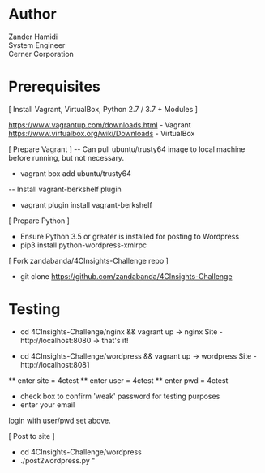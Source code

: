 # Author
Zander Hamidi  
System Engineer  
Cerner Corporation


# Prerequisites

[ Install Vagrant, VirtualBox, Python 2.7 / 3.7 + Modules ]

https://www.vagrantup.com/downloads.html - Vagrant
https://www.virtualbox.org/wiki/Downloads - VirtualBox

[ Prepare Vagrant ]
-- Can pull ubuntu/trusty64 image to local machine before running, but not necessary.  
* vagrant box add ubuntu/trusty64

-- Install vagrant-berkshelf plugin  
* vagrant plugin install vagrant-berkshelf

[ Prepare Python ]
* Ensure Python 3.5 or greater is installed for posting to Wordpress
* pip3 install python-wordpress-xmlrpc


[ Fork zandabanda/4CInsights-Challenge repo ]
* git clone https://github.com/zandabanda/4CInsights-Challenge


# Testing
* cd 4CInsights-Challenge/nginx && vagrant up
-> nginx Site - http://localhost:8080
-> that's it!

* cd 4CInsights-Challenge/wordpress && vagrant up
-> wordpress Site - http://localhost:8081

** enter site = 4ctest 
** enter user = 4ctest
** enter pwd = 4ctest

* check box to confirm 'weak' password for testing purposes
* enter your email

login with user/pwd set above.


[ Post to site ]
* cd 4CInsights-Challenge/wordpress
* ./post2wordpress.py <plain text file containing post> "<title of post>"

-> check Site, http://localhost:8081

 

